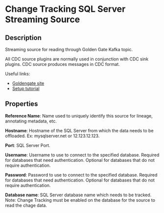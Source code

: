 # Change Tracking SQL Server Streaming Source

Description
-----------
Streaming source for reading through Golden Gate Kafka topic.

All CDC source plugins are normally used in conjunction with CDC sink plugins. 
CDC source produces messages in CDC format.  

Useful links:
* [Goldengate site](https://www.oracle.com/middleware/technologies/goldengate.html)
* [Setup tutorial](https://docs.oracle.com/en/middleware/goldengate/core/18.1/oracle-db/replicating-data-oracle-autonomous-data-warehouse-cloud.html)

Properties
----------
**Reference Name**: Name used to uniquely identify this source for lineage, annotating metadata, etc.

**Hostname**: Hostname of the SQL Server from which the data needs to be offloaded. 
Ex: mysqlserver.net or 12.123.12.123.

**Port**: SQL Server Port.

**Username**:  Username to use to connect to the specified database. Required for databases that need authentication. 
Optional for databases that do not require authentication.

**Password**:  Password to use to connect to the specified database. Required for databases that need authentication.
Optional for databases that do not require authentication.

**Database name**:  SQL Server database name which needs to be tracked. 
Note: Change Tracking must be enabled on the database for the source to read the chage data.